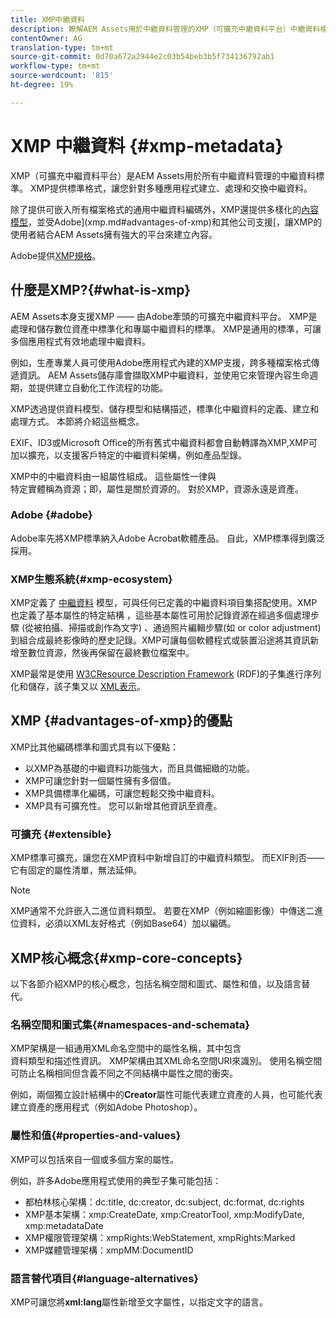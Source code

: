 ```yaml
---
title: XMP中繼資料
description: 瞭解AEM Assets用於中繼資料管理的XMP（可擴充中繼資料平台）中繼資料標準。 XMP提供標準格式，讓您針對多種應用程式建立、處理和交換中繼資料。
contentOwner: AG
translation-type: tm+mt
source-git-commit: 0d70a672a2944e2c03b54beb3b5f734136792ab1
workflow-type: tm+mt
source-wordcount: '815'
ht-degree: 19%

---
```



# XMP 中繼資料 {#xmp-metadata}

XMP（可擴充中繼資料平台）是AEM Assets用於所有中繼資料管理的中繼資料標準。 XMP提供標準格式，讓您針對多種應用程式建立、處理和交換中繼資料。

除了提供可嵌入所有檔案格式的通用中繼資料編碼外，XMP還提供多樣化的[內容模型](xmp.md#xmp-core-concepts)，並受Adobe](xmp.md#advantages-of-xmp)和其他公司支援[，讓XMP的使用者結合AEM Assets擁有強大的平台來建立內容。

Adobe提供[XMP規格](https://www.adobe.com/devnet/xmp.html)。

## 什麼是XMP?{#what-is-xmp}

AEM Assets本身支援XMP —— 由Adobe牽頭的可擴充中繼資料平台。 XMP是處理和儲存數位資產中標準化和專屬中繼資料的標準。 XMP是通用的標準，可讓多個應用程式有效地處理中繼資料。

例如，生產專業人員可使用Adobe應用程式內建的XMP支援，跨多種檔案格式傳遞資訊。 AEM Assets儲存庫會擷取XMP中繼資料，並使用它來管理內容生命週期，並提供建立自動化工作流程的功能。

XMP透過提供資料模型、儲存模型和結構描述，標準化中繼資料的定義、建立和處理方式。 本節將介紹這些概念。

EXIF、ID3或Microsoft Office的所有舊式中繼資料都會自動轉譯為XMP,XMP可加以擴充，以支援客戶特定的中繼資料架構，例如產品型錄。

XMP中的中繼資料由一組屬性組成。 這些屬性一律與\
特定實體稱為資源；即，屬性是關於資源的。 對於XMP，資源永遠是資產。

### Adobe {#adobe}

Adobe率先將XMP標準納入Adobe Acrobat軟體產品。 自此，XMP標準得到廣泛採用。

### XMP生態系統{#xmp-ecosystem}

XMP定義了 [中繼資料](https://en.wikipedia.org/wiki/Metadata) 模型，可與任何已定義的中繼資料項目集搭配使用。XMP也定義了基本屬性的特定結構 [](https://en.wikipedia.org/wiki/XML_schema) ，這些基本屬性可用於記錄資源在經過多個處理步驟 (從被拍攝、掃描或創作為文字) 、通過照片編輯步驟(如 [](https://en.wikipedia.org/wiki/Image_scanner)[](https://en.wikipedia.org/wiki/Cropping_%28image%29) or color adjustment)到組合成最終影像時的歷史記錄。XMP可讓每個軟體程式或裝置沿途將其資訊新增至數位資源，然後再保留在最終數位檔案中。

XMP最常是使用 [W3C](https://en.wikipedia.org/wiki/World_Wide_Web_Consortium)[Resource Description Framework](https://en.wikipedia.org/wiki/Resource_Description_Framework) (RDF)的子集進行序列化和儲存，該子集又以 [XML表示](https://en.wikipedia.org/wiki/XML)。

## XMP {#advantages-of-xmp}的優點

XMP比其他編碼標準和圖式具有以下優點：

* 以XMP為基礎的中繼資料功能強大，而且具備細緻的功能。
* XMP可讓您針對一個屬性擁有多個值。
* XMP具備標準化編碼，可讓您輕鬆交換中繼資料。
* XMP具有可擴充性。 您可以新增其他資訊至資產。

### 可擴充 {#extensible}

XMP標準可擴充，讓您在XMP資料中新增自訂的中繼資料類型。 而EXIF則否——它有固定的屬性清單，無法延伸。

>[!NOTE]
>
>XMP通常不允許嵌入二進位資料類型。 若要在XMP（例如縮圖影像）中傳送二進位資料，必須以XML友好格式（例如Base64）加以編碼。

## XMP核心概念{#xmp-core-concepts}

以下各節介紹XMP的核心概念，包括名稱空間和圖式、屬性和值，以及語言替代。

### 名稱空間和圖式集{#namespaces-and-schemata}

XMP架構是一組通用XML命名空間中的屬性名稱，其中包含\
資料類型和描述性資訊。 XMP架構由其XML命名空間URI來識別。 使用名稱空間可防止名稱相同但含義不同之不同結構中屬性之間的衝突。

例如，兩個獨立設計結構中的&#x200B;**Creator**&#x200B;屬性可能代表建立資產的人員，也可能代表建立資產的應用程式（例如Adobe Photoshop）。

### 屬性和值{#properties-and-values}

XMP可以包括來自一個或多個方案的屬性。

例如，許多Adobe應用程式使用的典型子集可能包括：

* 都柏林核心架構：dc:title, dc:creator, dc:subject, dc:format, dc:rights
* XMP基本架構：xmp:CreateDate, xmp:CreatorTool, xmp:ModifyDate, xmp:metadataDate
* XMP權限管理架構：xmpRights:WebStatement, xmpRights:Marked
* XMP媒體管理架構：xmpMM:DocumentID

### 語言替代項目{#language-alternatives}

XMP可讓您將&#x200B;**xml:lang**&#x200B;屬性新增至文字屬性，以指定文字的語言。
